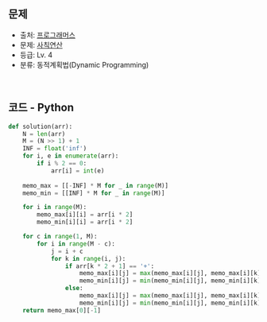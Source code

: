 ## 문제

- 출처: [ 프로그래머스 ](https://school.programmers.co.kr/)
- 문제: [ 사칙연산 ](https://school.programmers.co.kr/learn/courses/30/lessons/1843)
- 등급: Lv. 4
- 분류: 동적계획법(Dynamic Programming)

<br>

## 코드 - Python

``` python
def solution(arr):
    N = len(arr)
    M = (N >> 1) + 1
    INF = float('inf')
    for i, e in enumerate(arr):
        if i % 2 == 0:
            arr[i] = int(e)
    
    memo_max = [[-INF] * M for _ in range(M)]
    memo_min = [[INF] * M for _ in range(M)]

    for i in range(M):
        memo_max[i][i] = arr[i * 2]
        memo_min[i][i] = arr[i * 2]

    for c in range(1, M):
        for i in range(M - c):
            j = i + c
            for k in range(i, j):
                if arr[k * 2 + 1] == '+':
                    memo_max[i][j] = max(memo_max[i][j], memo_max[i][k] + memo_max[k + 1][j])
                    memo_min[i][j] = min(memo_min[i][j], memo_min[i][k] + memo_min[k + 1][j])
                else:
                    memo_max[i][j] = max(memo_max[i][j], memo_max[i][k] - memo_min[k + 1][j])
                    memo_min[i][j] = min(memo_min[i][j], memo_min[i][k] - memo_max[k + 1][j])
    return memo_max[0][-1]
```

[//]: # (<br>)

[//]: # (## 해설)
